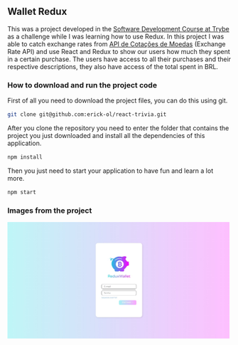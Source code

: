## Wallet Redux

This was a project developed in the [Software Development Course at Trybe](https://www.betrybe.com/formacao-desenvolvimento-web) as a challenge while I was learning how to use Redux. In this project I was able to catch exchange rates from [API de Cotações de Moedas](https://docs.awesomeapi.com.br/api-de-moedas) (Exchange Rate API) and use React and Redux to show our users how much they spent in a certain purchase. The users have access to all their purchases and their respective descriptions, they also have access of the total spent in BRL.

### How to download and run the project code

First of all you need to download the project files, you can do this using git.

```bash
git clone git@github.com:erick-ol/react-trivia.git
```

After you clone the repository you need to enter the folder that contains the project you just downloaded and install all the dependencies of this application.

```bash
npm install
```

Then you just need to start your application to have fun and learn a lot more.

```bash
npm start
```


### Images from the project

<img src="./img/redux-wallet.jpeg" width="500">
